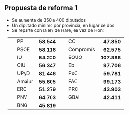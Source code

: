 Propuesta de reforma 1
----------------------

<div class="reformrules">
<ul>
<li>Se aumenta de 350 a 400 diputados</li>
<li>Un diputado mínimo por provincia, en lugar de dos</li>
<li>Se reparte con la ley de Hare, en vez de Hont</li>
</ul>
<table style="margin: 5px 10px;">
<tr>
<td style="padding-left: 30px;"> PP      </td> <td style="font-weight: bold; text-align: right; padding: 0 10px;"> 58.544 </td>
<td style="padding-left: 30px;"> CC  </td> <td style="font-weight: bold; text-align: right; padding: 0 10px;"> 47.850 </td>
</tr>
<tr>
<td style="padding-left: 30px;"> PSOE    </td> <td style="font-weight: bold; text-align: right; padding: 0 10px;"> 58.116 </td> 
<td style="padding-left: 30px;"> Compromís    </td> <td style="font-weight: bold; text-align: right; padding: 0 10px;"> 62.575 </td>
</tr>
<tr>
<td style="padding-left: 30px;"> IU      </td> <td style="font-weight: bold; text-align: right; padding: 0 10px;"> 54.220 </td>
<td style="padding-left: 30px;"> EQUO     </td> <td style="font-weight: bold; text-align: right; padding: 0 10px;"> 107.888 </td>
</tr>
<tr>
<td style="padding-left: 30px;"> CiU     </td> <td style="font-weight: bold; text-align: right; padding: 0 10px;"> 56.347 </td>
<td style="padding-left: 30px;"> Eb     </td> <td style="font-weight: bold; text-align: right; padding: 0 10px;"> 97.706 </td>
</tr>
<tr>
<td style="padding-left: 30px;"> UPyD    </td> <td style="font-weight: bold; text-align: right; padding: 0 10px;"> 81.446 </td>
<td style="padding-left: 30px;"> PxC    </td> <td style="font-weight: bold; text-align: right; padding: 0 10px;"> 59.781 </td>
</tr>
<tr>
<td style="padding-left: 30px;"> Amaiur    </td> <td style="font-weight: bold; text-align: right; padding: 0 10px;"> 55.605 </td>
<td style="padding-left: 30px;"> FAC    </td> <td style="font-weight: bold; text-align: right; padding: 0 10px;"> 99.173 </td>
</tr>
<tr>
<td style="padding-left: 30px;"> ERC     </td> <td style="font-weight: bold; text-align: right; padding: 0 10px;"> 51.279 </td>
<td style="padding-left: 30px;"> PRC     </td> <td style="font-weight: bold; text-align: right; padding: 0 10px;"> 43.903 </td>
</tr>
<tr>
<td style="padding-left: 30px;"> PNV </td> <td style="font-weight: bold; text-align: right; padding: 0 10px;"> 64.703 </td>
<td style="padding-left: 30px;"> GBAI </td> <td style="font-weight: bold; text-align: right; padding: 0 10px;"> 42.411 </td>
</tr>
<tr>
<td style="padding-left: 30px;"> BNG     </td> <td style="font-weight: bold; text-align: right; padding: 0 10px;"> 45.819 </td>
</tr>
</table>
</div>
<div id="reform1conclusions"></div>
